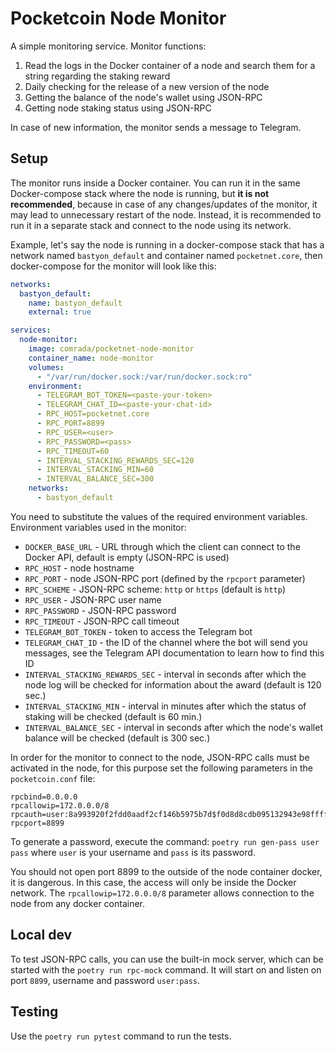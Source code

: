 # Pocketcoin Node Monitor

A simple monitoring service.
Monitor functions:

1. Read the logs in the Docker container of a node and search them for a string regarding the staking reward
2. Daily checking for the release of a new version of the node
3. Getting the balance of the node's wallet using JSON-RPC
4. Getting node staking status using JSON-RPC

In case of new information, the monitor sends a message to Telegram.

## Setup

The monitor runs inside a Docker container. You can run it in the same Docker-compose stack where the node is running,
but **it is not recommended**, because in case of any changes/updates of the monitor, it may lead to unnecessary restart
of the node. Instead, it is recommended to run it in a separate stack and connect to the node using its network.

Example, let's say the node is running in a docker-compose stack that has a network named `bastyon_default` and
container named `pocketnet.core`, then docker-compose for the monitor will look like this:

```yaml
networks:
  bastyon_default:
    name: bastyon_default
    external: true

services:
  node-monitor:
    image: comrada/pocketnet-node-monitor
    container_name: node-monitor
    volumes:
      - "/var/run/docker.sock:/var/run/docker.sock:ro"
    environment:
      - TELEGRAM_BOT_TOKEN=<paste-your-token>
      - TELEGRAM_CHAT_ID=<paste-your-chat-id>
      - RPC_HOST=pocketnet.core
      - RPC_PORT=8899
      - RPC_USER=<user>
      - RPC_PASSWORD=<pass>
      - RPC_TIMEOUT=60
      - INTERVAL_STACKING_REWARDS_SEC=120
      - INTERVAL_STACKING_MIN=60
      - INTERVAL_BALANCE_SEC=300
    networks:
      - bastyon_default
```

You need to substitute the values of the required environment variables.
Environment variables used in the monitor:

- `DOCKER_BASE_URL` - URL through which the client can connect to the Docker API, default is empty (JSON-RPC is used)
- `RPC_HOST` - node hostname
- `RPC_PORT` - node JSON-RPC port (defined by the `rpcport` parameter)
- `RPC_SCHEME` - JSON-RPC scheme: `http` or `https` (default is `http`)
- `RPC_USER` - JSON-RPC user name
- `RPC_PASSWORD` - JSON-RPC password
- `RPC_TIMEOUT` - JSON-RPC call timeout
- `TELEGRAM_BOT_TOKEN` - token to access the Telegram bot
- `TELEGRAM_CHAT_ID` - the ID of the channel where the bot will send you messages, see the Telegram API documentation to
  learn how to find this ID
- `INTERVAL_STACKING_REWARDS_SEC` - interval in seconds after which the node log will be checked for information about
  the award (default is 120 sec.)
- `INTERVAL_STACKING_MIN` - interval in minutes after which the status of staking will be checked (default is 60 min.)
- `INTERVAL_BALANCE_SEC` - interval in seconds after which the node's wallet balance will be checked (default is 300
  sec.)

In order for the monitor to connect to the node, JSON-RPC calls must be activated in the node, for this purpose set the
following parameters in the `pocketcoin.conf` file:

```properties
rpcbind=0.0.0.0
rpcallowip=172.0.0.0/8
rpcauth=user:8a993920f2fdd0aadf2cf146b5975b7d$f0d8d8cdb095132943e98ffff60f3b308b469b6403ff59d3566bd2c12f328bc2
rpcport=8899
```

To generate a password, execute the command: `poetry run gen-pass user pass` where `user` is your username and `pass` is
its password.

You should not open port 8899 to the outside of the node container docker, it is dangerous. In this case, the access
will only be inside the Docker network.
The `rpcallowip=172.0.0.0/8` parameter allows connection to the node from any docker container.

## Local dev

To test JSON-RPC calls, you can use the built-in mock server, which can be started with the `poetry run rpc-mock`
command. It will start on and listen on port `8899`, username and password `user:pass`.

## Testing

Use the `poetry run pytest` command to run the tests.
